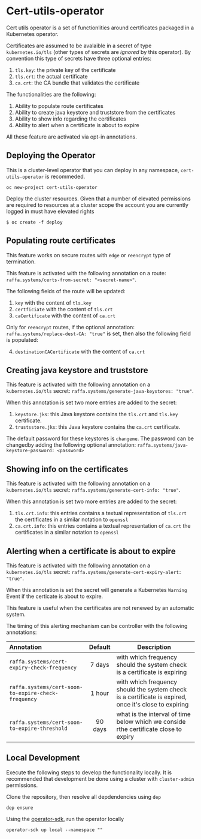 # Cert-utils-operator

Cert utils operator is a set of functionlities around certificates packaged in a Kubernetes operator.

Certificates are assumed to be avalaible in a secret of type `kubernetes.io/tls` (other types of secrets are *ignored* by this operator).
By convention this type of secrets have three optional entries:

1. `tls.key`: the private key of the certificate
2. `tls.crt`: the actual certificate
3. `ca.crt`: the CA bundle that validates the certificate

The functionalities are the following:

1. Ability to populate route certificates
2. Ability to create java keystore and truststore from the certificates
3. Ability to show info regarding the certificates
4. Ability to alert when a certificate is about to expire

All these feature are activated via opt-in annotations.

## Deploying the Operator

This is a cluster-level operator that you can deploy in any namespace, `cert-utils-operator` is recommeded.

```shell
oc new-project cert-utils-operator
```

Deploy the cluster resources. Given that a number of elevated permissions are required to resources at a cluster scope the account you are currently logged in must have elevated rights

```shell
$ oc create -f deploy
```

## Populating route certificates

This feature works on secure routes with `edge` or `reencrypt` type of termination.

This feature is activated with the following annotation on a route: `raffa.systems/certs-from-secret: "<secret-name>"`.

The following fields of the route will be updated:

1. `key` with the content of `tls.key`
2. `certficiate` with the content of `tls.crt`
3. `caCertificate` with the content of `ca.crt`

Only for `reencrypt` routes, if the optional annotation: `raffa.systems/replace-dest-CA: "true"` is set, then also the following field is populated:

4. `destinationCACertificate` with the content of `ca.crt`

## Creating java keystore and truststore

This feature is activated with the following annotation on a `kubernetes.io/tls` secret: `raffa.systems/generate-java-keystores: "true"`.

When this annotation is set two more entries are added to the secret:

1. `keystore.jks`: this Java keystore contains the `tls.crt` and `tls.key` certificate.
2. `trustsstore.jks`: this Java keystore contains the `ca.crt` certificate.

The default password for these keystores is `changeme`. The password can be changedby adding the following optional annotation: `raffa.systems/java-keystore-password: <password>`

## Showing info on the certificates

This feature is activated with the following annotation on a `kubernetes.io/tls` secret: `raffa.systems/generate-cert-info: "true"`.

When this annotation is set two more entries are added to the secret:

1. `tls.crt.info`: this entries contains a textual representation of `tls.crt` the certificates in a similar notation to `openssl`
2. `ca.crt.info`: this entries contains a textual representation of `ca.crt` the certificates in a similar notation to `openssl`

## Alerting when a certificate is about to expire

This feature is activated with the following annotation on a `kubernetes.io/tls` secret: `raffa.systems/generate-cert-expiry-alert: "true"`.

When this annotation is set the secret will generate a Kubernetes `Warning` Event if the certicate is about to expire.

This feature is useful when the certificates are not renewed by an automatic system.

The timing of this alerting mechanism can be controller with the following annotations:

| Annotation  | Default  | Description  |
|:-|:-:|---|
| `raffa.systems/cert-expiry-check-frequency`  | 7 days  | with which frequency should the system check is a certificate is expiring  |
| `raffa.systems/cert-soon-to-expire-check-frequency`  | 1 hour  | with which frequency should the system check is a certificate is expired, once it's close to expiring  |
| `raffa.systems/cert-soon-to-expire-threshold`  | 90 days  | what is the interval of time below which we conside rthe certificate close to expiry  |

## Local Development

Execute the following steps to develop the functionality locally. It is recommended that development be done using a cluster with `cluster-admin` permissions. 

Clone the repository, then resolve all depdendencies using `dep`

```shell
dep ensure
```

Using the [operator-sdk](https://github.com/operator-framework/operator-sdk), run the operator locally

```shell
operator-sdk up local --namespace ""
```